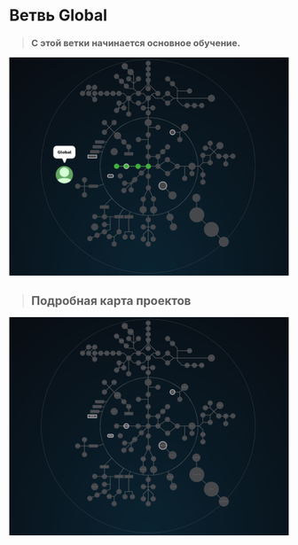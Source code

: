 # Ветвь Global #

> ### С этой ветки начинается основное обучение.

![global branch](./global.png)

> ## Подробная карта проектов ###

![42 Shool](../Holy_Graph.png)

